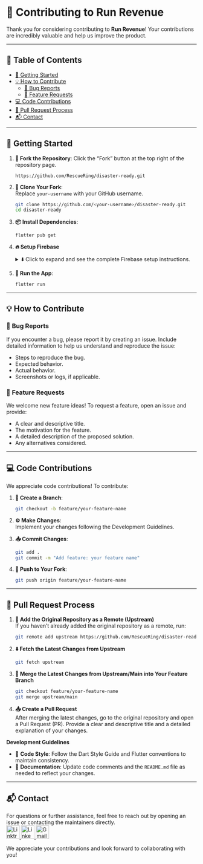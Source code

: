 
# 🚀 **Contributing to Run Revenue**  

Thank you for considering contributing to **Run Revenue**! Your contributions are incredibly valuable and help us improve the product. 

---

## 📑 **Table of Contents**  

- [🏁 Getting Started](#-getting-started)  
- [💡 How to Contribute](#-how-to-contribute)  
  - [🐛 Bug Reports](#-bug-reports)  
  - [🌟 Feature Requests](#-feature-requests)  
- [💻 Code Contributions](#-code-contributions)  
- [🔄 Pull Request Process](#-pull-request-process)  
- [📬 Contact](#-contact)  

---

## 🏁 **Getting Started**  

1. **🍴 Fork the Repository**: Click the “Fork” button at the top right of the repository page.  
   ```
   https://github.com/RescueRing/disaster-ready.git
   ```

2. **📂 Clone Your Fork**:  
   Replace `your-username` with your GitHub username.  
   ```bash
   git clone https://github.com/<your-username>/disaster-ready.git
   cd disaster-ready
   ```

3. **📦 Install Dependencies**:  
   ```bash
   flutter pub get
   ```

4. **🔥 Setup Firebase**  
   <details>
   <summary>⬇️ Click to expand and see the complete Firebase setup instructions.</summary>
   <br/>

   **To integrate Firebase with your Flutter project, follow these steps:**

   1. **Create a Firebase Project and Add Your App**  
      - Visit the [Firebase Console](https://console.firebase.google.com/) and create a new Firebase project.  
      - Once your project is created, go to the **Project Settings** and click on **Add App**.  
      - Download the `google-services.json` (for Android) or `GoogleService-Info.plist` (for iOS) and add it to the appropriate directory in your Flutter project.  

   2. **Integrate Firebase Firestore**  
      - Enable Firebase Firestore by navigating to the **Build** tab in the Firebase Console and activating Firestore.  
      - Refer to the Firebase documentation for Firestore setup:  
        [Firestore Setup Guide](https://firebase.google.com/docs/firestore/quickstart)  
        [Firestore Flutter Documentation](https://firebase.flutter.dev/docs/firestore/overview)  

   3. **🔒 Integrate Firebase Authentication**  
      - Enable Firebase Authentication by navigating to the **Build** tab in the Firebase Console, then select **Authentication**.  
      - Choose **Email/Password** as your sign-in method.  
      - Refer to these links for more information:  
        [Authentication Setup Guide](https://firebase.google.com/docs/auth/flutter/start)  
        [Authentication Flutter Documentation](https://firebase.flutter.dev/docs/auth/overview)  

   4. **📖 Firebase Documentation**  
      - For detailed guides on Firebase setup, Firestore, and Authentication:  
        - [Firebase Setup for Flutter](https://firebase.flutter.dev/docs/overview)  
        - [Firestore Documentation](https://firebase.google.com/docs/firestore)  
        - [Firebase Authentication Documentation](https://firebase.google.com/docs/auth)  

   </details>


5. **🚀 Run the App**:  
   ```bash
   flutter run
   ```

---

## 💡 **How to Contribute**  

### 🐛 **Bug Reports**  
If you encounter a bug, please report it by creating an issue. Include detailed information to help us understand and reproduce the issue:  
- Steps to reproduce the bug.  
- Expected behavior.  
- Actual behavior.  
- Screenshots or logs, if applicable.  

### 🌟 **Feature Requests**  
We welcome new feature ideas! To request a feature, open an issue and provide:  
- A clear and descriptive title.  
- The motivation for the feature.  
- A detailed description of the proposed solution.  
- Any alternatives considered.  

---

## 💻 **Code Contributions**  

We appreciate code contributions! To contribute:  

1. **🌿 Create a Branch**:  
   ```bash
   git checkout -b feature/your-feature-name
   ```  

2. **⚙️ Make Changes**:  
   Implement your changes following the Development Guidelines.  

3. **📥 Commit Changes**:  
   ```bash
   git add .
   git commit -m "Add feature: your feature name"
   ```  

4. **🚀 Push to Your Fork**:  
   ```bash
   git push origin feature/your-feature-name
   ```

---

## 🔄 **Pull Request Process**  

1. **🔗 Add the Original Repository as a Remote (Upstream)**  
   If you haven’t already added the original repository as a remote, run:  
   ```bash
   git remote add upstream https://github.com/RescueRing/disaster-ready.git
   ```

2. **⬇️ Fetch the Latest Changes from Upstream**  
   ```bash
   git fetch upstream
   ```

3. **🔀 Merge the Latest Changes from Upstream/Main into Your Feature Branch**  
   ```bash
   git checkout feature/your-feature-name
   git merge upstream/main
   ```

4. **📤 Create a Pull Request**  
   After merging the latest changes, go to the original repository and open a Pull Request (PR). Provide a clear and descriptive title and a detailed explanation of your changes.  

**Development Guidelines**  
- 🧹 **Code Style**: Follow the Dart Style Guide and Flutter conventions to maintain consistency.  
- 📝 **Documentation**: Update code comments and the `README.md` file as needed to reflect your changes.  

---

## 📬 Contact

For questions or further assistance, feel free to reach out by opening an issue or contacting the maintainers directly.
<br/>
<a href="https://linktr.ee/chetanr25">
  <img src="https://github.com/user-attachments/assets/59432b27-bddb-4d8a-a2a2-903bc78168c2" height="35" alt="Linktree" />
</a>
<a href="https://www.linkedin.com/in/chetanr25">
  <img src="https://img.shields.io/static/v1?message=LinkedIn&logo=linkedin&label=&color=0077B5&logoColor=white&labelColor=&style=for-the-badge" height="35" alt="LinkedIn" />
</a>
<a href="mailto:chetan250204@gmail.com">
  <img src="https://img.shields.io/static/v1?message=Gmail&logo=gmail&label=&color=D14836&logoColor=white&labelColor=&style=for-the-badge" height="35" alt="Gmail" />
</a>

We appreciate your contributions and look forward to collaborating with you!
